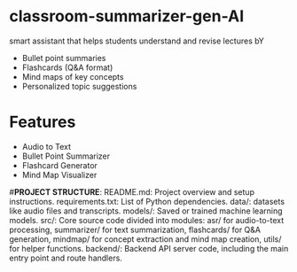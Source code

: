 # classroom-summarizer-gen-AI
 smart assistant that helps students understand and revise lectures bY
-  Bullet point summaries  
-  Flashcards (Q&A format)  
-  Mind maps of key concepts  
-  Personalized topic suggestions  
 
# Features
- Audio to Text
- Bullet Point Summarizer
- Flashcard Generator
- Mind Map Visualizer

#**PROJECT STRUCTURE**:
README.md: Project overview and setup instructions.
requirements.txt: List of Python dependencies.
data/:  datasets like audio files and transcripts.
models/: Saved or trained machine learning models.
src/: Core source code divided into modules:
asr/ for audio-to-text processing,
summarizer/ for text summarization,
flashcards/ for Q&A generation,
mindmap/ for concept extraction and mind map creation,
utils/ for helper functions.
backend/: Backend API server code, including the main entry point and route handlers.
